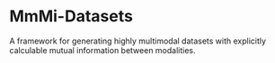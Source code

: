 # MmMi-Datasets
A framework for generating highly multimodal datasets with explicitly calculable mutual information between modalities.
